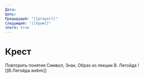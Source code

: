 ```yaml
---
Дата: 
Цель: 
Предыдущий: "[[prayer]]"
Следующий: "[[Храм]]"
share: true
---
```

# Крест
Повторить понятия Символ, Знак, Образ из лекции В. Легойда ![[В.Легойда.webm]]